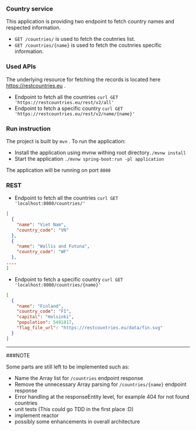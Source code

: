### Country service

This application is providing two endpoint to fetch country names and respected information.

- ```GET /countries/``` is used to fetch the coutnries list.
- ```GET /countries/{name}``` is used to fetch the coutnries specific information.

### Used APIs

The underlying resource for fetching the records is located here https://restcountries.eu .

- Endpoint to fetch all the countries ```curl GET 'https://restcountries.eu/rest/v2/all'```
- Endpoint to fetch a specific country ```curl GET 'https://restcountries.eu/rest/v2/name/{name}'```


### Run instruction
The project is built by ```mvn``` . To run the application: 
- Install the application using mvnw withing root directory```./mvnw install```
- Start the application ```./mvnw spring-boot:run -pl application```

The application will be running on port ```8080```

### REST

- Endpoint to fetch all the countries ```curl GET 'localhost:8080/countries/'```
  
```json
[
  {
    "name": "Viet Nam",
    "country_code": "VN"
  },
  {
    "name": "Wallis and Futuna",
    "country_code": "WF"
  },
....
]
```

- Endpoint to fetch a specific country ```curl GET 'localhost:8080/countries/{name}'```
```json
[
  {
    "name": "Finland",
    "country_code": "FI",
    "capital": "Helsinki",
    "population": 5491817,
    "flag_file_url": "https://restcountries.eu/data/fin.svg"
  }
]
```


----------------------------------------------------------------------------------

###NOTE

Some parts are still left to be implemented such as:

- Name the Array list for ```/countries``` endpoint response
- Remove the unnecessary Array parsing for ```/countries/{name}``` endpoint response
- Error handling at the responseEntity level, for example 404 for not found countries
- unit tests (This could go TDD in the first place :D)
- implement reactor
- possibly some enhancements in overall architecture
